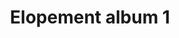 ---
templateKey: portfolio-post
title: Elopement album 1
description: bla bla
featuredimage: /img/photo-1567888818950-737cde12f04c.jpg
galleryImages:
  - - /img/photo-1567888818950-737cde12f04c.jpg
    - /img/photo-1567888818654-8e77698cdd4d.jpg
    - /img/photo-1560269338-02be1dd66ffd.jpg
---